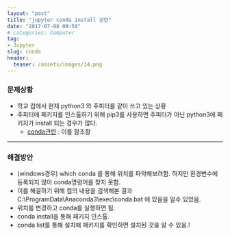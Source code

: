 ```yaml
---
layout: "post"
title: "jupyter conda install 관련"
date: "2017-07-08 09:50"
# categories: Computer
tag: 
- Jupyter
slug: conda
header:
  teaser: /assets/images/14.png
---
```

### 문제상황
- 학교 컴에서
현재 python3 와 주피터를 같이 쓰고 있는 상황
- 주피터에 패키지를 인스톨하기 위해 pip3를 사용하면 주피터가 아닌 python3에 패키지가 install 되는 경우가 많다.
  - [conda관련](http://egloos.zum.com/mcchae/v/11267105) : 이를 참조함

 ---

### 해결방안
- (windows경우) which conda 를 통해 위치를 파악해보려함.
하지만 환경변수에 등록되지 않아 conda명령어를 찾지 못함.
- 이를 해결하기 위해 컴의 내용을 검색해본 결과
C:\ProgramData\Anaconda3\exec\conda.bat
에 있음을 알수 있었음.
- 위치를 변경하고 conda를 실행하면 됨.
- conda install을 통해 패키지 인스톨.
- conda list를 통해 설치해 패키지를 확인하면 설치된 것을 알 수 있음.!
